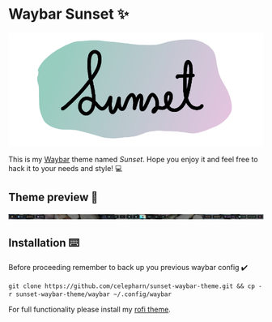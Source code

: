 # Waybar Sunset ✨
<p align="center">
  <img src="sunset.png" />
</p>
<p> This is my <a href="https://github.com/Alexays/Waybar">Waybar</a> theme named <em>Sunset</em>. Hope you enjoy it and feel free to hack it to your needs and style! 💻
</p>

## Theme preview 👀
<p align="center">
  <img src="image.png" />
</p>

## Installation ⌨️
Before proceeding remember to back up you previous waybar config ✔️
```
git clone https://github.com/celepharn/sunset-waybar-theme.git && cp -r sunset-waybar-theme/waybar ~/.config/waybar
```
<p> For full functionality please install my <a href="https://github.com/celepharn/rofi-theme-sunset">rofi theme</a>. </p>
